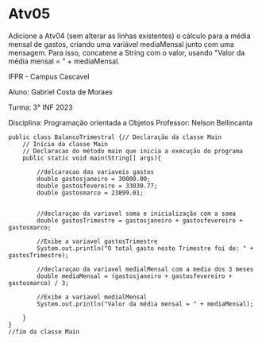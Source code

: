 # Atv05

Adicione a Atv04 (sem alterar as linhas existentes) o cálculo para a média mensal de gastos, criando uma variável mediaMensal junto com uma mensagem. Para isso, concatene a String com o valor, usando "Valor da média mensal = " + mediaMensal.

IFPR - Campus Cascavel

Aluno: Gabriel Costa de Moraes

Turma: 3° INF 2023

Disciplina: Programação orientada a Objetos Professor: Nelson Bellincanta

```
public class BalancoTrimestral {// Declaração da classe Main
    // Início da classe Main 
    // Declaracao do método main que inicia a execução do programa  
	public static void main(String[] args){

        //delcaracao das variaveis gastos 
	    double gastosjaneiro = 30000.00;
        double gastosfevereiro = 33030.77;
        double gastosmarco = 23899.01;
	    
	     
	    //declaraçao da variavel soma e inicialização com a soma
	    double gastosTrimestre = gastosjaneiro + gastosfevereiro + gastosmarco;
        
        //Exibe a variavel gastosTrimestre
        System.out.println("O total gasto neste Trimestre foi de: " + gastosTrimestre);

        //declaraçao da variavel medialMensal com a media dos 3 meses
        double mediaMensal = (gastosjaneiro + gastosfevereiro + gastosmarco) / 3;

        //Exibe a variavel medialMensal
        System.out.println("Valor da média mensal = " + mediaMensal);
        
    }
}
//fim da classe Main

```
